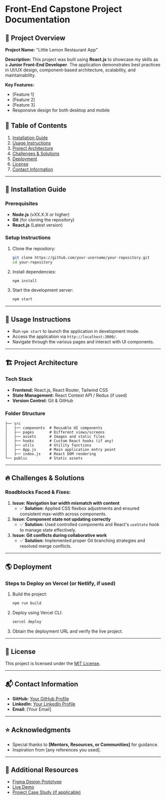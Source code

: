 # Front-End Capstone Project Documentation

## 📌 Project Overview

**Project Name:** "Little Lemon Restaurant App"

**Description:**
This project was built using **React.js** to showcase my skills as a **Junior Front-End Developer**. The application demonstrates best practices in UI/UX design, component-based architecture, scalability, and maintainability.

**Key Features:**

- [Feature 1]
- [Feature 2]
- [Feature 3]
- Responsive design for both desktop and mobile

## 📑 Table of Contents

1. [Installation Guide](#installation-guide)
2. [Usage Instructions](#usage-instructions)
3. [Project Architecture](#project-architecture)
4. [Challenges & Solutions](#challenges--solutions)
5. [Deployment](#deployment)
6. [License](#license)
7. [Contact Information](#contact-information)

---

## 🔧 Installation Guide

### Prerequisites

- **Node.js** (vXX.X.X or higher)
- **Git** (for cloning the repository)
- **React.js** (Latest version)

### Setup Instructions

1. Clone the repository:
   ```sh
   git clone https://github.com/your-username/your-repository.git
   cd your-repository
   ```
2. Install dependencies:
   ```sh
   npm install
   ```
3. Start the development server:
   ```sh
   npm start
   ```

---

## 🚀 Usage Instructions

- Run `npm start` to launch the application in development mode.
- Access the application via `http://localhost:3000/`.
- Navigate through the various pages and interact with UI components.

---

## 🏗️ Project Architecture

### Tech Stack

- **Frontend:** React.js, React Router, Tailwind CSS
- **State Management:** React Context API / Redux (if used)
- **Version Control:** Git & GitHub

### Folder Structure

```
├── src
│   ├── components  # Reusable UI components
│   ├── pages       # Different views/screens
│   ├── assets      # Images and static files
│   ├── hooks       # Custom React hooks (if any)
│   ├── utils       # Utility functions
│   ├── App.js      # Main application entry point
│   ├── index.js    # React DOM rendering
└── public          # Static assets
```

---

## 🔥 Challenges & Solutions

### Roadblocks Faced & Fixes:

1. **Issue: Navigation bar width mismatch with content**
   - ✅ **Solution:** Applied CSS flexbox adjustments and ensured consistent max-width across components.
2. **Issue: Component state not updating correctly**
   - ✅ **Solution:** Used controlled components and React's `useState` hook to manage state effectively.
3. **Issue: Git conflicts during collaborative work**
   - ✅ **Solution:** Implemented proper Git branching strategies and resolved merge conflicts.

---

## 🌎 Deployment

### Steps to Deploy on Vercel (or Netlify, if used)

1. Build the project:
   ```sh
   npm run build
   ```
2. Deploy using Vercel CLI:
   ```sh
   vercel deploy
   ```
3. Obtain the deployment URL and verify the live project.

---

## 📝 License

This project is licensed under the [MIT License](LICENSE).

---

## 📬 Contact Information

- **GitHub:** [Your GitHub Profile](https://github.com/your-username)
- **LinkedIn:** [Your LinkedIn Profile](https://linkedin.com/in/your-profile)
- **Email:** [Your Email]

---

## ⭐ Acknowledgments

- Special thanks to **[Mentors, Resources, or Communities]** for guidance.
- Inspiration from [any references you used].

---

## 🔗 Additional Resources

- [Figma Design Prototype](#)
- [Live Demo](#)
- [Project Case Study (if applicable)](#)
